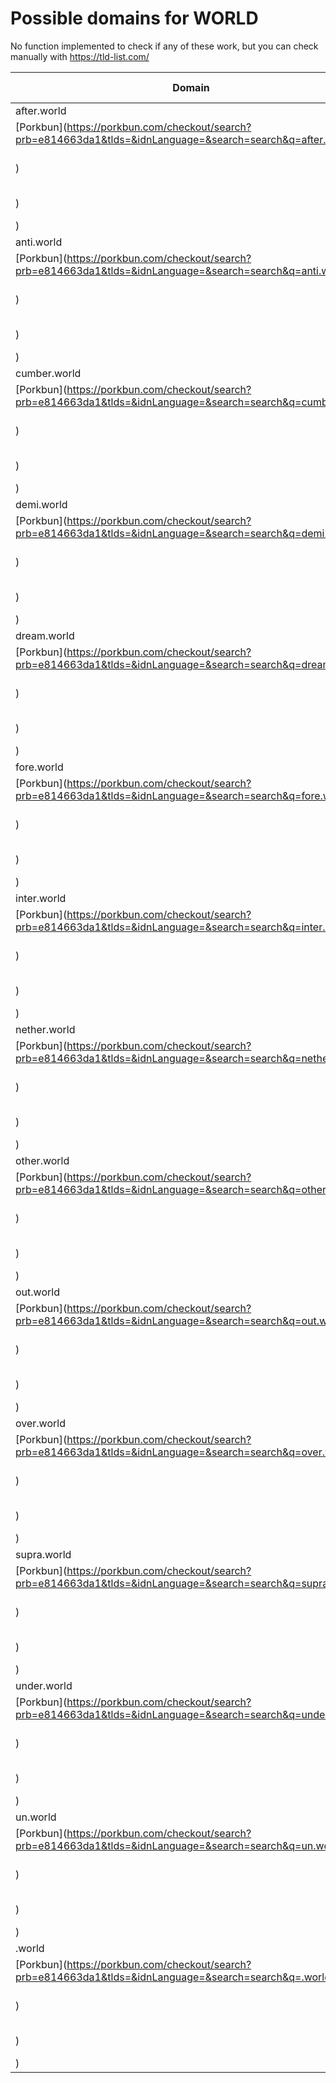 # Possible domains for WORLD

No function implemented to check if any of these work, but you can check manually with https://tld-list.com/

| Domain | Porkbun | NameCheap | Google Domains |
|---|---|---|---|
| after.world | [Porkbun](https://porkbun.com/checkout/search?prb=e814663da1&tlds=&idnLanguage=&search=search&q=after.world) | [Namecheap](https://www.namecheap.com/domains/registration/results/?domain=after.world) | [Google](https://domains.google.com/registrar/search?searchTerm=after.world) |
| anti.world | [Porkbun](https://porkbun.com/checkout/search?prb=e814663da1&tlds=&idnLanguage=&search=search&q=anti.world) | [Namecheap](https://www.namecheap.com/domains/registration/results/?domain=anti.world) | [Google](https://domains.google.com/registrar/search?searchTerm=anti.world) |
| cumber.world | [Porkbun](https://porkbun.com/checkout/search?prb=e814663da1&tlds=&idnLanguage=&search=search&q=cumber.world) | [Namecheap](https://www.namecheap.com/domains/registration/results/?domain=cumber.world) | [Google](https://domains.google.com/registrar/search?searchTerm=cumber.world) |
| demi.world | [Porkbun](https://porkbun.com/checkout/search?prb=e814663da1&tlds=&idnLanguage=&search=search&q=demi.world) | [Namecheap](https://www.namecheap.com/domains/registration/results/?domain=demi.world) | [Google](https://domains.google.com/registrar/search?searchTerm=demi.world) |
| dream.world | [Porkbun](https://porkbun.com/checkout/search?prb=e814663da1&tlds=&idnLanguage=&search=search&q=dream.world) | [Namecheap](https://www.namecheap.com/domains/registration/results/?domain=dream.world) | [Google](https://domains.google.com/registrar/search?searchTerm=dream.world) |
| fore.world | [Porkbun](https://porkbun.com/checkout/search?prb=e814663da1&tlds=&idnLanguage=&search=search&q=fore.world) | [Namecheap](https://www.namecheap.com/domains/registration/results/?domain=fore.world) | [Google](https://domains.google.com/registrar/search?searchTerm=fore.world) |
| inter.world | [Porkbun](https://porkbun.com/checkout/search?prb=e814663da1&tlds=&idnLanguage=&search=search&q=inter.world) | [Namecheap](https://www.namecheap.com/domains/registration/results/?domain=inter.world) | [Google](https://domains.google.com/registrar/search?searchTerm=inter.world) |
| nether.world | [Porkbun](https://porkbun.com/checkout/search?prb=e814663da1&tlds=&idnLanguage=&search=search&q=nether.world) | [Namecheap](https://www.namecheap.com/domains/registration/results/?domain=nether.world) | [Google](https://domains.google.com/registrar/search?searchTerm=nether.world) |
| other.world | [Porkbun](https://porkbun.com/checkout/search?prb=e814663da1&tlds=&idnLanguage=&search=search&q=other.world) | [Namecheap](https://www.namecheap.com/domains/registration/results/?domain=other.world) | [Google](https://domains.google.com/registrar/search?searchTerm=other.world) |
| out.world | [Porkbun](https://porkbun.com/checkout/search?prb=e814663da1&tlds=&idnLanguage=&search=search&q=out.world) | [Namecheap](https://www.namecheap.com/domains/registration/results/?domain=out.world) | [Google](https://domains.google.com/registrar/search?searchTerm=out.world) |
| over.world | [Porkbun](https://porkbun.com/checkout/search?prb=e814663da1&tlds=&idnLanguage=&search=search&q=over.world) | [Namecheap](https://www.namecheap.com/domains/registration/results/?domain=over.world) | [Google](https://domains.google.com/registrar/search?searchTerm=over.world) |
| supra.world | [Porkbun](https://porkbun.com/checkout/search?prb=e814663da1&tlds=&idnLanguage=&search=search&q=supra.world) | [Namecheap](https://www.namecheap.com/domains/registration/results/?domain=supra.world) | [Google](https://domains.google.com/registrar/search?searchTerm=supra.world) |
| under.world | [Porkbun](https://porkbun.com/checkout/search?prb=e814663da1&tlds=&idnLanguage=&search=search&q=under.world) | [Namecheap](https://www.namecheap.com/domains/registration/results/?domain=under.world) | [Google](https://domains.google.com/registrar/search?searchTerm=under.world) |
| un.world | [Porkbun](https://porkbun.com/checkout/search?prb=e814663da1&tlds=&idnLanguage=&search=search&q=un.world) | [Namecheap](https://www.namecheap.com/domains/registration/results/?domain=un.world) | [Google](https://domains.google.com/registrar/search?searchTerm=un.world) |
| .world | [Porkbun](https://porkbun.com/checkout/search?prb=e814663da1&tlds=&idnLanguage=&search=search&q=.world) | [Namecheap](https://www.namecheap.com/domains/registration/results/?domain=.world) | [Google](https://domains.google.com/registrar/search?searchTerm=.world) |
